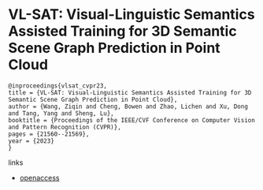 # VL-SAT: Visual-Linguistic Semantics Assisted Training for 3D Semantic Scene Graph Prediction in Point Cloud

```
@inproceedings{vlsat_cvpr23,
title = {VL-SAT: Visual-Linguistic Semantics Assisted Training for 3D Semantic Scene Graph Prediction in Point Cloud},
author = {Wang, Ziqin and Cheng, Bowen and Zhao, Lichen and Xu, Dong and Tang, Yang and Sheng, Lu},
booktitle = {Proceedings of the IEEE/CVF Conference on Computer Vision and Pattern Recognition (CVPR)},
pages = {21560--21569},
year = {2023}
}
```

links
- [openaccess](http://openaccess.thecvf.com//content/CVPR2023/html/Wang_VL-SAT_Visual-Linguistic_Semantics_Assisted_Training_for_3D_Semantic_Scene_Graph_CVPR_2023_paper.html)
